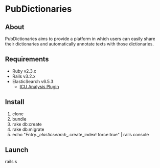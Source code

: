# PubDictionaries

## About
PubDictionaries aims to provide a platform in which users can easily share their dictionaries and automatically annotate texts with those dictionaries.

## Requirements
* Ruby v2.3.x
* Rails v3.2.x
* ElasticSearch v6.5.3
  * [ICU Analysis Plugin](https://www.elastic.co/guide/en/elasticsearch/plugins/6.5/analysis-icu.html)

## Install
1. clone
1. bundle
1. rake db:create
1. rake db:migrate
1. echo "Entry.\__elasticsearch__.create_index!  force:true" | rails console

## Launch
rails s